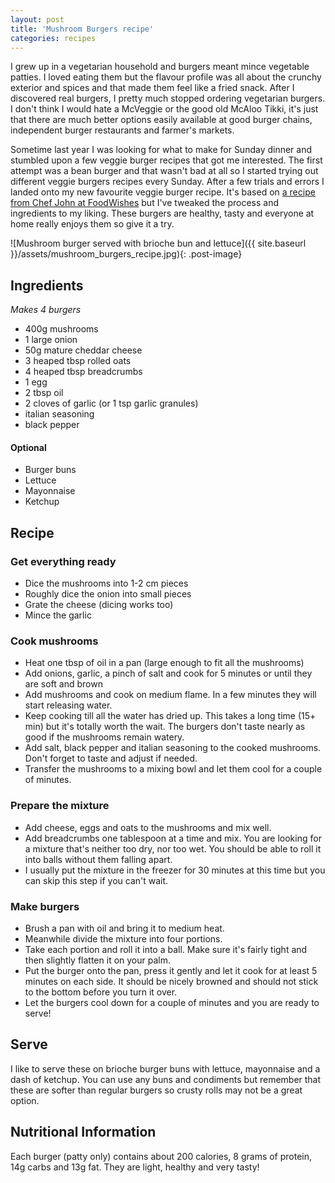 ```yaml
---
layout: post
title: 'Mushroom Burgers recipe'
categories: recipes
---
```


I grew up in a vegetarian household and burgers meant mince vegetable patties. I loved eating them but the flavour profile was all about the crunchy exterior and spices and that made them feel like a fried snack. After I discovered real burgers, I pretty much stopped ordering vegetarian burgers. I don't think I would hate a McVeggie or the good old McAloo Tikki, it's just that there are much better options easily available at good burger chains, independent burger restaurants and farmer's markets.

Sometime last year I was looking for what to make for Sunday dinner and stumbled upon a few veggie burger recipes that got me interested. The first attempt was a bean burger and that wasn't bad at all so I started trying out different veggie burgers recipes every Sunday. After a few trials and errors I landed onto my new favourite veggie burger recipe. It's based on [a recipe from Chef John at FoodWishes](https://www.youtube.com/watch?v=Ub8F-ACkkYU) but I've tweaked the process and ingredients to my liking. These burgers are healthy, tasty and everyone at home really enjoys them so give it a try.

![Mushroom burger served with brioche bun and lettuce]({{ site.baseurl }}/assets/mushroom_burgers_recipe.jpg){: .post-image}

## Ingredients

_Makes 4 burgers_

- 400g mushrooms
- 1 large onion
- 50g mature cheddar cheese
- 3 heaped tbsp rolled oats
- 4 heaped tbsp breadcrumbs
- 1 egg
- 2 tbsp oil
- 2 cloves of garlic (or 1 tsp garlic granules)
- italian seasoning
- black pepper

#### Optional

- Burger buns
- Lettuce
- Mayonnaise
- Ketchup

## Recipe

### Get everything ready

- Dice the mushrooms into 1-2 cm pieces
- Roughly dice the onion into small pieces
- Grate the cheese (dicing works too)
- Mince the garlic

### Cook mushrooms

- Heat one tbsp of oil in a pan (large enough to fit all the mushrooms)
- Add onions, garlic, a pinch of salt and cook for 5 minutes or until they are soft and brown
- Add mushrooms and cook on medium flame. In a few minutes they will start releasing water.
- Keep cooking till all the water has dried up. This takes a long time (15+ min) but it's totally worth the wait. The burgers don't taste nearly as good if the mushrooms remain watery.
- Add salt, black pepper and italian seasoning to the cooked mushrooms. Don't forget to taste and adjust if needed.
- Transfer the mushrooms to a mixing bowl and let them cool for a couple of minutes.

### Prepare the mixture

- Add cheese, eggs and oats to the mushrooms and mix well.
- Add breadcrumbs one tablespoon at a time and mix. You are looking for a mixture that's neither too dry, nor too wet. You should be able to roll it into balls without them falling apart.
- I usually put the mixture in the freezer for 30 minutes at this time but you can skip this step if you can't wait.

### Make burgers

- Brush a pan with oil and bring it to medium heat.
- Meanwhile divide the mixture into four portions.
- Take each portion and roll it into a ball. Make sure it's fairly tight and then slightly flatten it on your palm.
- Put the burger onto the pan, press it gently and let it cook for at least 5 minutes on each side. It should be nicely browned and should not stick to the bottom before you turn it over.
- Let the burgers cool down for a couple of minutes and you are ready to serve!

## Serve

I like to serve these on brioche burger buns with lettuce, mayonnaise and a dash of ketchup. You can use any buns and condiments but remember that these are softer than regular burgers so crusty rolls may not be a great option.

## Nutritional Information

Each burger (patty only) contains about 200 calories, 8 grams of protein, 14g carbs and 13g fat. They are light, healthy and very tasty!
